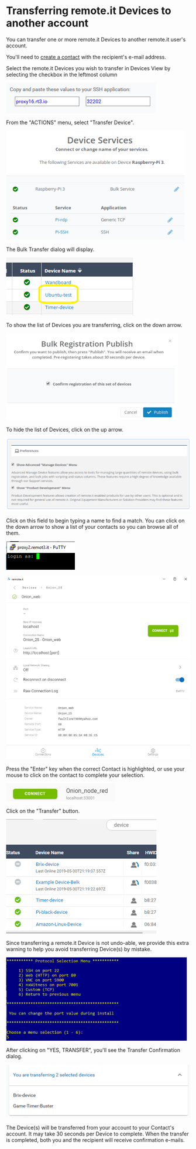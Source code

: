 # Transferring remote.it Devices to another account

You can transfer one or more remote.it Devices to another remote.it user's account.

You'll need to [create a contact](managing-contacts/create-a-contact.md) with the recipient's e-mail address.

Select the remote.it Devices you wish to transfer in Devices View by selecting the checkbox in the leftmost column

![](../.gitbook/assets/image%20%28262%29.png)

From the "ACTIONS" menu, select "Transfer Device".

![](../.gitbook/assets/image%20%28276%29.png)

The Bulk Transfer dialog will display.  

![](../.gitbook/assets/image%20%2821%29.png)

To show the list of Devices you are transferring, click on the down arrow.

![](../.gitbook/assets/image%20%28250%29.png)

To hide the list of Devices, click on the up arrow.

![](../.gitbook/assets/image%20%28335%29.png)

Click on this field to begin typing a name to find a match.  You can click on the down arrow to show a list of your contacts so you can browse all of them.

![](../.gitbook/assets/image%20%28199%29.png)

![](../.gitbook/assets/image%20%28117%29.png)

Press the "Enter" key when the correct Contact is highlighted, or use your mouse to click on the contact to complete your selection.

![](../.gitbook/assets/image%20%28403%29.png)

Click on the "Transfer" button.

![](../.gitbook/assets/image%20%28361%29.png)

Since transferring a remote.it Device is not undo-able, we provide this extra warning to help you avoid transferring Device\(s\) by mistake.

![](../.gitbook/assets/image%20%28142%29.png)

After clicking on "YES, TRANSFER", you'll see the Transfer Confirmation dialog.

![](../.gitbook/assets/image%20%28296%29.png)

The Device\(s\) will be transferred from your account to your Contact's account.  It may take 30 seconds per Device to complete.  When the transfer is completed, both you and the recipient will receive confirmation e-mails.

